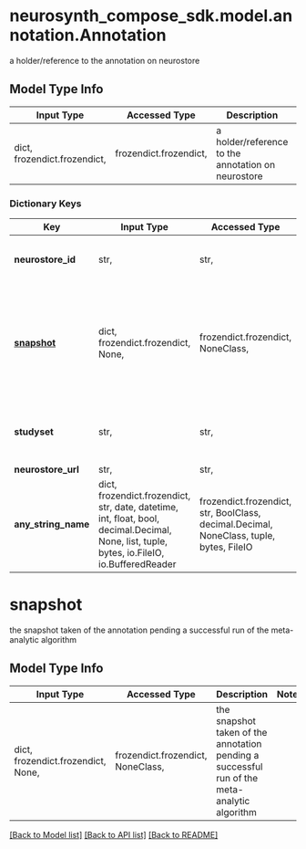 # neurosynth_compose_sdk.model.annotation.Annotation

a holder/reference to the annotation on neurostore

## Model Type Info
Input Type | Accessed Type | Description | Notes
------------ | ------------- | ------------- | -------------
dict, frozendict.frozendict,  | frozendict.frozendict,  | a holder/reference to the annotation on neurostore | 

### Dictionary Keys
Key | Input Type | Accessed Type | Description | Notes
------------ | ------------- | ------------- | ------------- | -------------
**neurostore_id** | str,  | str,  | the id of the annotation on neurostore | [optional] 
**[snapshot](#snapshot)** | dict, frozendict.frozendict, None,  | frozendict.frozendict, NoneClass,  | the snapshot taken of the annotation pending a successful run of the meta-analytic algorithm | [optional] 
**studyset** | str,  | str,  | The related cached studyset to this annotation. | [optional] 
**neurostore_url** | str,  | str,  |  | [optional] 
**any_string_name** | dict, frozendict.frozendict, str, date, datetime, int, float, bool, decimal.Decimal, None, list, tuple, bytes, io.FileIO, io.BufferedReader | frozendict.frozendict, str, BoolClass, decimal.Decimal, NoneClass, tuple, bytes, FileIO | any string name can be used but the value must be the correct type | [optional]

# snapshot

the snapshot taken of the annotation pending a successful run of the meta-analytic algorithm

## Model Type Info
Input Type | Accessed Type | Description | Notes
------------ | ------------- | ------------- | -------------
dict, frozendict.frozendict, None,  | frozendict.frozendict, NoneClass,  | the snapshot taken of the annotation pending a successful run of the meta-analytic algorithm | 

[[Back to Model list]](../../README.md#documentation-for-models) [[Back to API list]](../../README.md#documentation-for-api-endpoints) [[Back to README]](../../README.md)

